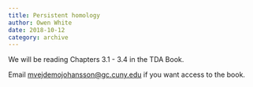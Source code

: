 ```yaml
---
title: Persistent homology
author: Owen White
date: 2018-10-12
category: archive
---
```


We will be reading Chapters 3.1 - 3.4 in the TDA Book.

Email mvejdemojohansson@gc.cuny.edu if you want access to the book.
